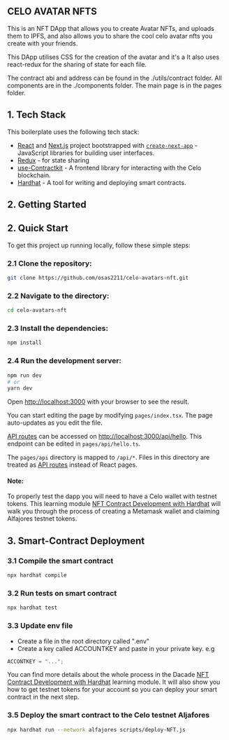 ## CELO AVATAR NFTS
This is an NFT DApp that allows you to create Avatar NFTs, and uploads them to IPFS, and also allows you to share the cool celo avatar nfts you create with your friends.

This DApp utilises CSS for the creation of the avatar and it's a  It also uses react-redux for the sharing of state for each file. 

The contract abi and address can be found in the ./utils/contract folder.
All components are in the ./components folder.
The main page is in the pages folder.

## 1. Tech Stack
This boilerplate uses the following tech stack:
- [React](https://reactjs.org/) and [Next.js](https://nextjs.org/) project bootstrapped with [`create-next-app`](https://github.com/vercel/next.js/tree/canary/packages/create-next-app) - JavaScript libraries for building user interfaces.
- [Redux](https://react-redux.js.org/introduction/getting-started) - for state sharing
- [use-Contractkit](contractkit
) - A frontend library for interacting with the Celo blockchain.
- [Hardhat](https://hardhat.org/) - A tool for writing and deploying smart contracts.


## 2. Getting Started



## 2. Quick Start

To get this project up running locally, follow these simple steps:

### 2.1 Clone the repository:

```bash
git clone https://github.com/osas2211/celo-avatars-nft.git
```

### 2.2 Navigate to the directory:

```bash
cd celo-avatars-nft
```

### 2.3 Install the dependencies:

```bash
npm install
```

### 2.4 Run the development server:

```bash
npm run dev
# or
yarn dev
```

Open [http://localhost:3000](http://localhost:3000) with your browser to see the result.

You can start editing the page by modifying `pages/index.tsx`. The page auto-updates as you edit the file.

[API routes](https://nextjs.org/docs/api-routes/introduction) can be accessed on [http://localhost:3000/api/hello](http://localhost:3000/api/hello). This endpoint can be edited in `pages/api/hello.ts`.

The `pages/api` directory is mapped to `/api/*`. Files in this directory are treated as [API routes](https://nextjs.org/docs/api-routes/introduction) instead of React pages.

#### Note:
To properly test the dapp you will need to have a Celo wallet with testnet tokens.
This learning module [NFT Contract Development with Hardhat](https://hackmd.io/exuZTH2hTqKytn2vxgDmcg) will walk you through the process of creating a Metamask wallet and claiming Alfajores testnet tokens.

## 3. Smart-Contract Deployment

### 3.1 Compile the smart contract

```bash
npx hardhat compile
```

### 3.2 Run tests on smart contract

```bash
npx hardhat test
```

### 3.3 Update env file

- Create a file in the root directory called ".env"
- Create a key called ACCOUNTKEY and paste in your private key. e.g

```js
ACCONTKEY = "...";
```
You can find more details about the whole process in the Dacade [NFT Contract Development with Hardhat](https://hackmd.io/exuZTH2hTqKytn2vxgDmcg) learning module. It will also show you how to get testnet tokens for your account so you can deploy your smart contract in the next step.

### 3.5 Deploy the smart contract to the Celo testnet Aljafores

```bash
npx hardhat run --network alfajores scripts/deploy-NFT.js
```